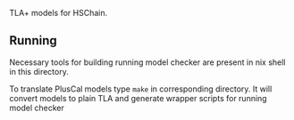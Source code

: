 TLA+ models for HSChain.

## Running

Necessary tools for building running model checker are present in nix shell in
this directory.

To translate PlusCal models type `make` in corresponding directory. It will
convert models to plain TLA and generate wrapper scripts for running model
checker
